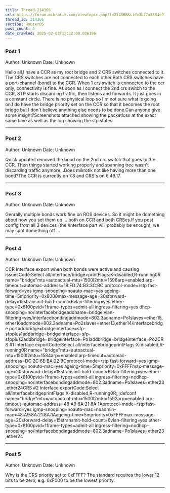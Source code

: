 ```yaml
---
title: Thread-214366
url: https://forum.mikrotik.com/viewtopic.php?t=214366&sid=3b77a3334c914448dbbc02bfdff4c3aa
thread_id: 214366
section: RouterOS
post_count: 5
date_crawled: 2025-02-03T12:12:00.036196
---
```


### Post 1
Author: Unknown
Date: Unknown

Hello all,I have a CCR as my root bridge and 2 CRS switches connected to it.  The CRS switches are not connected to each other.Both CRS switches have a port-channel (bond) to the CCR.  When 1 crs switch is connected to the ccr only, connectivity is fine.  As soon as I connect the 2nd crs switch to the CCR, STP starts discarding traffic, then listens and forwards.  It just goes in a constant circle.  There is no physical loop so I'm not sure what is going on.I do have the bridge priority set on the CCR so that it becomes the root bridge but I don't believe anything else needs to be done.Can anyone give some insight?Screenshots attached showing the packetloss at the exact same time as well as the log showing the stp states.

---
### Post 2
Author: Unknown
Date: Unknown

Quick update:I removed the bond on the 2nd crs switch that goes to the CCR.  Then things started working properly and spanning tree wasn't discarding traffic anymore...Does mikrotik not like having more than one bond?The CCR is currently on 7.8 and CRS's on 6.49.17.

---
### Post 3
Author: Unknown
Date: Unknown

Genrally multiple bonds work fine on ROS devices. So it might be domething about how you set them up ... both on CCR and both CRSes.If you post config from all 3 devices (the /interface part will probably be enough), we may spot domething off ...

---
### Post 4
Author: Unknown
Date: Unknown

CCR Interface export when both bonds were active and causing issuesCode:Select all/interface/bridge>printFlags:X-disabled,R-running0R name="bridge"mtu=autoactual-mtu=1500l2mtu=1596arp=enabled arp-timeout=automac-address=18:FD:74:B3:3C:BC protocol-mode=rstp fast-forward=yes 
     igmp-snooping=noauto-mac=yes ageing-time=5mpriority=0x8000max-message-age=20sforward-delay=15stransmit-hold-count=6vlan-filtering=yes 
     ether-type=0x8100pvid=1frame-types=admit-all ingress-filtering=yes dhcp-snooping=no/interfacebridgeaddname=bridge vlan-filtering=yes/interfacebondingaddmode=802.3adname=Po1slaves=ether15,ether16addmode=802.3adname=Po2slaves=ether13,ether14/interfacebridge portaddbridge=bridgeinterface=sfp-sfpplus1addbridge=bridgeinterface=sfp-sfpplus2addbridge=bridgeinterface=Po1addbridge=bridgeinterface=Po2CRS #1 Interface exportCode:Select all/interfacebridgeprintFlags:X-disabled,R-running0R name="bridge"mtu=autoactual-mtu=1500l2mtu=1584arp=enabled arp-timeout=automac-address=DC:2C:6E:BA:22:9Cprotocol-mode=rstp fast-forward=yes igmp-snooping=noauto-mac=yes ageing-time=5mpriority=0xFFFFmax-message-age=20sforward-delay=15stransmit-hold-count=6vlan-filtering=yes ether-type=0x8100pvid=1frame-types=admit-all ingress-filtering=nodhcp-snooping=no/interfacebondingaddmode=802.3adname=Po1slaves=ether23,ether24CRS #2 Interface exportCode:Select all/interfacebridgeprintFlags:X-disabled,R-running0R;;;defconf
     name="bridge"mtu=autoactual-mtu=1500l2mtu=1592arp=enabled arp-timeout=automac-address=48:A9:8A:21:8A:1Aprotocol-mode=rstp fast-forward=yes igmp-snooping=noauto-mac=noadmin-mac=48:A9:8A:21:8A:1Aageing-time=5mpriority=0xFFFFmax-message-age=20sforward-delay=15stransmit-hold-count=6vlan-filtering=yes ether-type=0x8100pvid=1frame-types=admit-all ingress-filtering=nodhcp-snooping=no/interfacebondingaddmode=802.3adname=Po1slaves=ether23,ether24

---
### Post 5
Author: Unknown
Date: Unknown

Why is the CRS priority set to 0xFFFF? The standard requires the lower 12 bits to be zero, e.g. 0xF000 to be the lowest priority.

---

